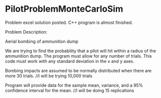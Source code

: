 # PilotProblemMonteCarloSim

Problem excel solution posted. C++ program is almost finished.

Problem Description:

Aerial bombing of ammunition dump

We are trying to find the probability that a pilot will hit within a radius of the ammunition dump. The program must allow for any number of trials. This code must work with any standard deviation in the x and y axes.

Bombing impacts are assumed to be normally distributed when there are more 30 trials.
//I will be trying 10,000 trials

Program will provide data for the sample mean, variance, and a 95% confidence interval for the mean.
//I will be doing 15 replications
